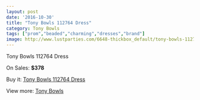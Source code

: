 ```yaml
---
layout: post
date: '2016-10-30'
title: "Tony Bowls 112764 Dress"
category: Tony Bowls
tags: ["prom","beaded","charming","dresses","brand"]
image: http://www.lustparties.com/6648-thickbox_default/tony-bowls-112764-dress.jpg
---
```

Tony Bowls 112764 Dress

On Sales: **$378**
<a href="https://www.lustparties.com/en/tony-bowls/2284-tony-bowls-112764-dress.html"><amp-img layout="responsive" width="600" height="600" src="//www.lustparties.com/6648-thickbox_default/tony-bowls-112764-dress.jpg" alt="Tony Bowls 112764 Dress 0" /></a>
<a href="https://www.lustparties.com/en/tony-bowls/2284-tony-bowls-112764-dress.html"><amp-img layout="responsive" width="600" height="600" src="//www.lustparties.com/6649-thickbox_default/tony-bowls-112764-dress.jpg" alt="Tony Bowls 112764 Dress 1" /></a>
<a href="https://www.lustparties.com/en/tony-bowls/2284-tony-bowls-112764-dress.html"><amp-img layout="responsive" width="600" height="600" src="//www.lustparties.com/6650-thickbox_default/tony-bowls-112764-dress.jpg" alt="Tony Bowls 112764 Dress 2" /></a>
<a href="https://www.lustparties.com/en/tony-bowls/2284-tony-bowls-112764-dress.html"><amp-img layout="responsive" width="600" height="600" src="//www.lustparties.com/6651-thickbox_default/tony-bowls-112764-dress.jpg" alt="Tony Bowls 112764 Dress 3" /></a>

Buy it: [Tony Bowls 112764 Dress](https://www.lustparties.com/en/tony-bowls/2284-tony-bowls-112764-dress.html "Tony Bowls 112764 Dress")

View more: [Tony Bowls](https://www.lustparties.com/en/5-tony-bowls "Tony Bowls")